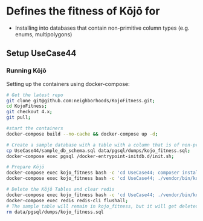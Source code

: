 # Defines the fitness of Kōjō for
 - Installing into databases that contain non-primitive column types (e.g. enums, multipolygons)
 
 ## Setup UseCase44
 
 ### Running Kōjō
 Setting up the containers using docker-compose:
 
 ```bash
 # Get the latest repo
 git clone git@github.com:neighborhoods/KojoFitness.git;
 cd KojoFitness;
 git checkout 4.x;
 git pull;
 
 #start the containers
 docker-compose build --no-cache && docker-compose up -d;
 
 # Create a sample database with a table with a column that is of non-primitive type
 cp UseCase44/sample_db_schema.sql data/pgsql/dumps/kojo_fitness.sql;
 docker-compose exec pgsql /docker-entrypoint-initdb.d/init.sh;
 
 # Prepare Kōjō
 docker-compose exec kojo_fitness bash -c 'cd UseCase44; composer install';
 docker-compose exec kojo_fitness bash -c 'cd UseCase44; ./vendor/bin/kojo db:setup:install $PWD/Environment/';
 
 # Delete the Kōjō Tables and clear redis
 docker-compose exec kojo_fitness bash -c 'cd UseCase44; ./vendor/bin/kojo db:tear_down:uninstall $PWD/Environment/';
 docker-compose exec redis redis-cli flushall;
 # The sample table will remain in kojo_fitness, but it will get deleted next time a FitnessFunction is run
 rm data/pgsql/dumps/kojo_fitness.sql
 ```
